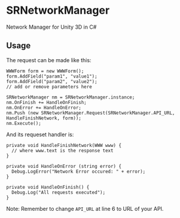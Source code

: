 SRNetworkManager
================

Network Manager for Unity 3D in C#

Usage
-----

The request can be made like this:

	WWWForm form = new WWWForm();
    form.AddField("param1", "value1");
    form.AddField("param2", "value2");
    // add or remove parameters here
		
    SRNetworkManager nm = SRNetworkManager.instance;
    nm.OnFinish += HandleOnFinish;
    nm.OnError += HandleOnError;
    nm.Push (new SRNetworkManager.Request(SRNetworkManager.API_URL, HandleFinishNetwork, form));
    nm.Execute();

And its requeset handler is:

    private void HandleFinishNetwork(WWW www) {
      // where www.text is the response text
    }
    
    private void HandleOnError (string error) {
	  Debug.LogError("Network Error occured: " + error);
	}
	  
	private void HandleOnFinish() {
	  Debug.Log("All requests executed");
	}
	  

Note: Remember to change `API_URL` at line 6 to URL of your API.
